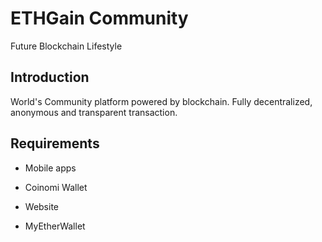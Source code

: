# ETHGain Community
Future Blockchain Lifestyle

## Introduction

World's Community platform powered by blockchain.
Fully decentralized, anonymous and transparent transaction.

## Requirements

* Mobile apps
- Coinomi Wallet
* Website
- MyEtherWallet
